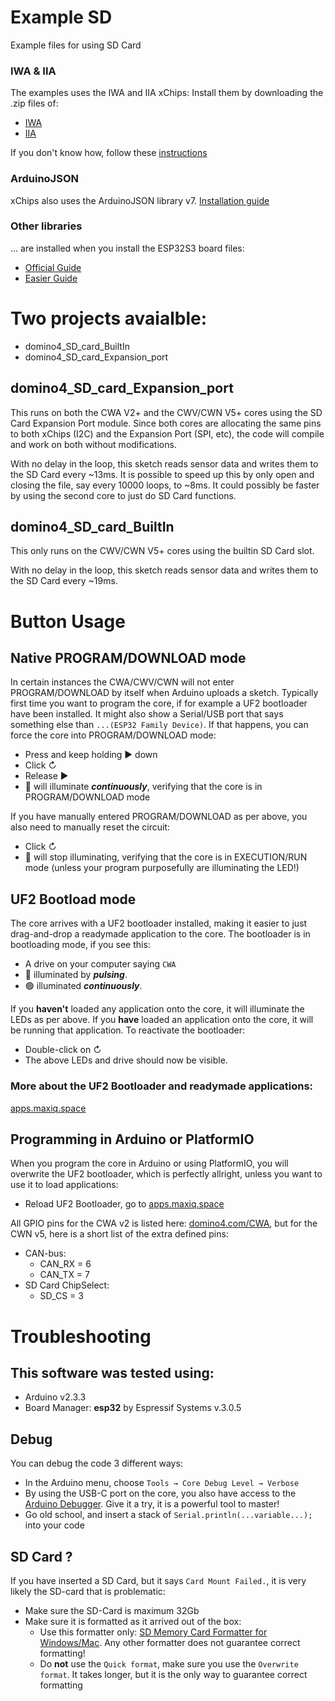 # Example SD
Example files for using SD Card

### IWA & IIA
The examples uses the IWA and IIA xChips:
Install them by downloading the .zip files of:
- [IWA](https://github.com/domino4com/IWA)
- [IIA](https://github.com/domino4com/IIA)

If you don't know how, follow these [instructions](https://docs.arduino.cc/software/ide-v1/tutorials/installing-libraries/)

### ArduinoJSON
xChips also uses the ArduinoJSON library v7. [Installation guide](https://arduinojson.org/v7/how-to/install-arduinojson/)

### Other libraries
... are installed when you install the ESP32S3 board files: 
- [Official Guide](https://docs.espressif.com/projects/arduino-esp32/en/latest/installing.html)
- [Easier Guide](https://randomnerdtutorials.com/installing-the-esp32-board-in-arduino-ide-windows-instructions/)

# Two projects avaialble:
- domino4_SD_card_BuiltIn
- domino4_SD_card_Expansion_port

## domino4_SD_card_Expansion_port
This runs on both the CWA V2+ and the CWV/CWN V5+ cores using the SD Card Expansion Port module. Since both cores are allocating the same pins to both xChips (I2C) and the Expansion Port (SPI, etc), the code will compile and work on both without modifications.

With no delay in the loop, this sketch reads sensor data and writes them to the SD Card every ~13ms.
It is possible to speed up this by only open and closing the file, say every 10000 loops, to ~8ms.
It could possibly be faster by using the second core to just do SD Card functions.

## domino4_SD_card_BuiltIn
This only runs on the CWV/CWN V5+ cores using the builtin SD Card slot.

With no delay in the loop, this sketch reads sensor data and writes them to the SD Card every ~19ms.

# Button Usage

## Native PROGRAM/DOWNLOAD mode
In certain instances the CWA/CWV/CWN will not enter PROGRAM/DOWNLOAD by itself when Arduino uploads a sketch. Typically first time you want to program the core, if for example a UF2 bootloader have been installed. It might also show a Serial/USB port that says something else than `...(ESP32 Family Device)`. If that happens, you can force the core into PROGRAM/DOWNLOAD mode:
- Press and keep holding &#x25B6; down
- Click &#x21BB;
- Release &#x25B6;
- :red_circle: will illuminate **_continuously_**, verifying that the core is in PROGRAM/DOWNLOAD mode

If you have manually entered PROGRAM/DOWNLOAD as per above, you also need to manually reset the circuit:
- Click &#x21BB;
- :red_circle: will stop illuminating, verifying that the core is in EXECUTION/RUN mode (unless your program purposefully are illuminating the LED!)

## UF2 Bootload mode
The core arrives with a UF2 bootloader installed, making it easier to just drag-and-drop a readymade application to the core.
The bootloader is in bootloading mode, if you see this:
- A drive on your computer saying `CWA`
- :red_circle:  illuminated by **_pulsing_**.
- :green_circle:  illuminated **_continuously_**.

If you **haven't** loaded any application onto the core, it will illuminate the LEDs as per above. If you **have** loaded an application onto the core, it will be running that application.
To reactivate the bootloader:
- Double-click on &#x21BB;
- The above LEDs and drive should now be visible.

### More about the UF2 Bootloader and readymade applications: 
[apps.maxiq.space](https://apps.maxiq.space/)

## Programming in Arduino or PlatformIO
When you program the core in Arduino or using PlatformIO, you will overwrite the UF2 bootloader, which is perfectly allright, unless you want to use it to load applications:
- Reload UF2 Bootloader, go to [apps.maxiq.space](https://apps.maxiq.space/)

All GPIO pins for the CWA v2 is listed here: [domino4.com/CWA](domino4.com/CWA), but for the CWN v5, here is a short list of the extra defined pins:
- CAN-bus:
  - CAN_RX = 6
  - CAN_TX = 7
- SD Card ChipSelect:
  - SD_CS = 3

# Troubleshooting
## This software was tested using:
- Arduino v2.3.3
- Board Manager: **esp32** by Espressif Systems v.3.0.5
## Debug
You can debug the code 3 different ways:
- In the Arduino menu, choose `Tools → Core Debug Level → Verbose`
- By using the USB-C port on the core, you also have access to the [Arduino Debugger](https://docs.arduino.cc/software/ide-v2/tutorials/ide-v2-debugger/). Give it a try, it is a powerful tool to master!
- Go old school, and insert a stack of `Serial.println(...variable...);` into your code
## SD Card ?  
If you have inserted a SD Card, but it says `Card Mount Failed.`, it is very likely the SD-card that is problematic:
- Make sure the SD-Card is maximum 32Gb
- Make sure it is formatted as it arrived out of the box:
   - Use this formatter only: [SD Memory Card Formatter for Windows/Mac](https://www.sdcard.org/downloads/formatter/). Any other formatter does not guarantee correct formatting!
   - Do **not** use the `Quick format`, make sure you use the `Overwrite format`. It takes longer, but it is the only way to guarantee correct formatting

